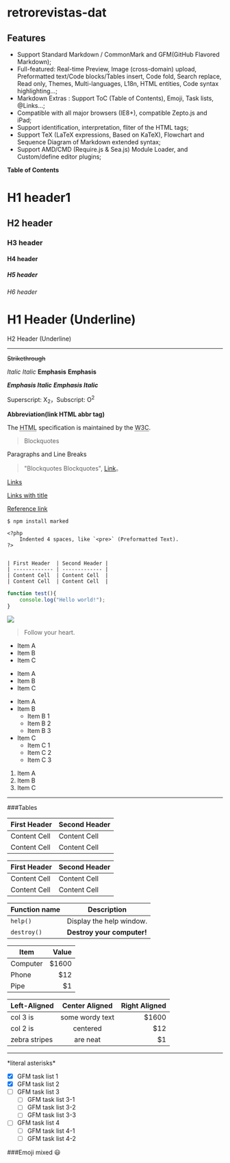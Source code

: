 # retrorevistas-dat
## Features

- Support Standard Markdown / CommonMark and GFM(GitHub Flavored Markdown);
- Full-featured: Real-time Preview, Image (cross-domain) upload, Preformatted text/Code blocks/Tables insert, Code fold, Search replace, Read only, Themes, Multi-languages, L18n, HTML entities, Code syntax highlighting...;
- Markdown Extras : Support ToC (Table of Contents), Emoji, Task lists, @Links...;
- Compatible with all major browsers (IE8+), compatible Zepto.js and iPad;
- Support identification, interpretation, fliter of the HTML tags;
- Support TeX (LaTeX expressions, Based on KaTeX), Flowchart and Sequence Diagram of Markdown extended syntax;
- Support AMD/CMD (Require.js & Sea.js) Module Loader, and Custom/define editor plugins;

**Table of Contents**


# H1 header1
## H2 header
### H3 header
#### H4 header
##### H5 header
###### H6 header

H1 Header (Underline)
=============

H2 Header (Underline)


----

~~Strikethrough~~

*Italic*
_Italic_
**Emphasis**  __Emphasis__

***Emphasis Italic***
___Emphasis Italic___

Superscript: X<sub>2</sub>，Subscript: O<sup>2</sup>

**Abbreviation(link HTML abbr tag)**

The <abbr title="Hyper Text Markup Language">HTML</abbr> specification is maintained by the <abbr title="World Wide Web Consortium">W3C</abbr>.

> Blockquotes

Paragraphs and Line Breaks

> "Blockquotes Blockquotes", [Link](http://localhost/)。


[Links](http://localhost/)

[Links with title](http://localhost/ "link title")

[Reference link][id/name]

[id/name]: http://link-url/


`$ npm install marked`


    <?php
        Indented 4 spaces, like `<pre>` (Preformatted Text).
    ?>


    | First Header  | Second Header |
    | ------------- | ------------- |
    | Content Cell  | Content Cell  |
    | Content Cell  | Content Cell  |



```javascript
function test(){
	console.log("Hello world!");
}

```


![](https://pandao.github.io/editor.md/examples/images/4.jpg)

> Follow your heart.


- Item A
- Item B
- Item C

* Item A
* Item B
* Item C

+ Item A
+ Item B
    + Item B 1
    + Item B 2
    + Item B 3
+ Item C
    * Item C 1
    * Item C 2
    * Item C 3

1. Item A
2. Item B
3. Item C

----

###Tables

First Header  | Second Header
------------- | -------------
Content Cell  | Content Cell
Content Cell  | Content Cell

| First Header  | Second Header |
| ------------- | ------------- |
| Content Cell  | Content Cell  |
| Content Cell  | Content Cell  |

| Function name | Description                    |
| ------------- | ------------------------------ |
| `help()`      | Display the help window.       |
| `destroy()`   | **Destroy your computer!**     |

| Item      | Value |
| --------- | -----:|
| Computer  | $1600 |
| Phone     |   $12 |
| Pipe      |    $1 |

| Left-Aligned  | Center Aligned  | Right Aligned |
| :------------ |:---------------:| -----:|
| col 3 is      | some wordy text | $1600 |
| col 2 is      | centered        |   $12 |
| zebra stripes | are neat        |    $1 |

----

\*literal asterisks\*

- [x] GFM task list 1
- [x] GFM task list 2
- [ ] GFM task list 3
    - [ ] GFM task list 3-1
    - [ ] GFM task list 3-2
    - [ ] GFM task list 3-3
- [ ] GFM task list 4
    - [ ] GFM task list 4-1
    - [ ] GFM task list 4-2

###Emoji mixed :smiley:
